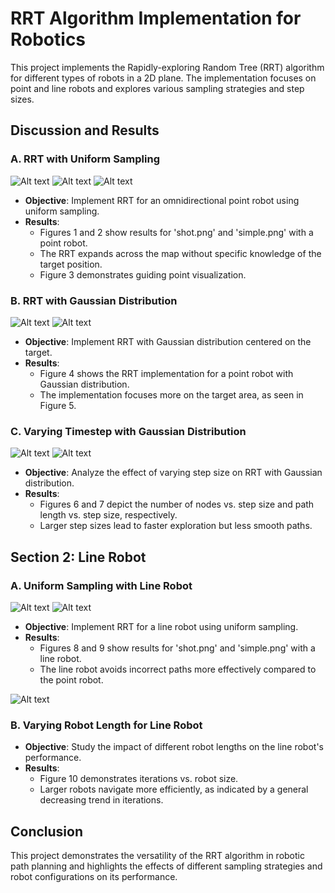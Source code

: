 # RRT Algorithm Implementation for Robotics

This project implements the Rapidly-exploring Random Tree (RRT) algorithm for different types of robots in a 2D plane. The implementation focuses on point and line robots and explores various sampling strategies and step sizes.


## Discussion and Results

### A. RRT with Uniform Sampling

![Alt text](./Examples/RRT1)
![Alt text](./Examples/RRT2)
![Alt text](./Examples/RRT3)
- **Objective**: Implement RRT for an omnidirectional point robot using uniform sampling.
- **Results**:
  - Figures 1 and 2 show results for 'shot.png' and 'simple.png' with a point robot.
  - The RRT expands across the map without specific knowledge of the target position.
  - Figure 3 demonstrates guiding point visualization.

### B. RRT with Gaussian Distribution

![Alt text](./Examples/RRT4)
![Alt text](./Examples/RRT5)
- **Objective**: Implement RRT with Gaussian distribution centered on the target.
- **Results**:
  - Figure 4 shows the RRT implementation for a point robot with Gaussian distribution.
  - The implementation focuses more on the target area, as seen in Figure 5.

### C. Varying Timestep with Gaussian Distribution

![Alt text](./Examples/RRT6)
![Alt text](./Examples/RRT7)
- **Objective**: Analyze the effect of varying step size on RRT with Gaussian distribution.
- **Results**:
  - Figures 6 and 7 depict the number of nodes vs. step size and path length vs. step size, respectively.
  - Larger step sizes lead to faster exploration but less smooth paths.

## Section 2: Line Robot

### A. Uniform Sampling with Line Robot

![Alt text](./Examples/Picture1)
![Alt text](./Examples/RRT10)
- **Objective**: Implement RRT for a line robot using uniform sampling.
- **Results**:
  - Figures 8 and 9 show results for 'shot.png' and 'simple.png' with a line robot.
  - The line robot avoids incorrect paths more effectively compared to the point robot.

![Alt text](./Examples/Picture2)
### B. Varying Robot Length for Line Robot

- **Objective**: Study the impact of different robot lengths on the line robot's performance.
- **Results**:
  - Figure 10 demonstrates iterations vs. robot size.
  - Larger robots navigate more efficiently, as indicated by a general decreasing trend in iterations.

## Conclusion

This project demonstrates the versatility of the RRT algorithm in robotic path planning and highlights the effects of different sampling strategies and robot configurations on its performance.
